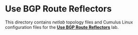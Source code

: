 # Use BGP Route Reflectors

This directory contains *netlab* topology files and Cumulus Linux configuration files for the **[Use BGP Route Reflectors](../../docs/ibgp/3-rr.md)** lab.
